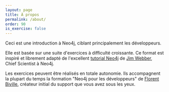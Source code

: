 ```yaml
---
layout: page
title: À propos
permalink: /about/
order: 90
is_exercise: false
---
```


Ceci est une introduction à Neo4j, ciblant principalement les
développeurs.

Elle est basée sur une suite d'exercices à difficulté croissante.
Ce format est inspiré et librement adapté de l'excellent
[tutorial Neo4j](https://github.com/jimwebber/neo4j-tutorial) 
de [Jim Webber](https://twitter.com/jimwebber), Chief Scientist à Neo4j.

Les exercices peuvent être réalisés en totale autonomie. 
Ils accompagnent la plupart du temps la formation "Neo4j pour les
développeurs" de [Florent Biville](https://twitter.com/fbiville), créateur initial du support que vous avez sous les yeux.
